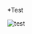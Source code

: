 *Test

![test](images/https://github.com/archdocspec/featuredocumentation/blob/main/FeatureTemplate/Assets/seq%20portf.png)
